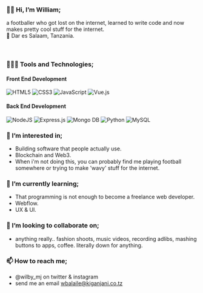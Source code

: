 ### 👋🏾 Hi, I’m William; 
  a footballer who got lost on the internet, learned to write code and now makes pretty cool stuff for the internet.
  <br>
  📍 Dar es Salaam, Tanzania.  
  <br>
  <br>
 
### 👨🏾‍💻 Tools and Technologies;
  <h4>Front End Development</h4>
  <img alt="HTML5"  src="https://img.shields.io/badge/HTML5%20-%23E34F26.svg?&style=flat-square&logo=html5&logoColor=white"/>
  <img alt="CSS3"  src="https://img.shields.io/badge/CSS3%20-%231572B6.svg?&style=flat-square&logo=css3&logoColor=white"/>
  <img alt="JavaScript"  src="https://img.shields.io/badge/JavaScript%20-%23323330.svg?&style=flat-square&logo=javascript&logoColor=%23F7DF1E"/>
  <img alt="Vue.js"  src="https://img.shields.io/badge/Vue.js%20-%2335495e.svg?&style=flat-square&logo=vue.js&logoColor=%234FC08D"/>
  <br>
  <h4>Back End Development</h4>
  <img alt="NodeJS"  src="https://img.shields.io/badge/Node.js%20-%2343853D.svg?&style=flat-square&logo=node.js&logoColor=white">
  <img alt="Express.js"  src="https://img.shields.io/badge/Express.js-404D59?style=flat-square"/>
  <img alt="Mongo DB" src="https://img.shields.io/badge/MongoDB-4EA94B?style=flat-square&logo=mongodb&logoColor=white">
  <img alt="Python" src="https://img.shields.io/badge/Python%20-%2314354C.svg?&style=flat-square&logo=python&logoColor=white"/>
  <img alt="MySQL" src="https://img.shields.io/badge/MySQL%20-%23323330.svg?&style=flat-square&logo=mysql&logoColor=yellow"/>

### 👀 I’m interested in;
  - Building software that people actually use.
  - Blockchain and Web3.
  - When i'm not doing this, you can probably find me playing football somewhere or trying to make 'wavy' stuff for the internet.

### 🌱 I’m currently learning;
  - That programming is not enough to become a freelance web developer.
  - Webflow.
  - UX & UI.

### 🤝 I’m looking to collaborate on;
  - anything really.. fashion shoots, music videos, recording adlibs, mashing buttons to apps, coffee. literally down for anything.

### 📫 How to reach me;
  - @wilby_mj on twitter & instagram
  - send me an email wbalaile@kiganjani.co.tz
  <br>
  
  

<!---
wilby-mj/wilby-mj is a ✨ special ✨ repository because its `README.md` (this file) appears on your GitHub profile.
You can click the Preview link to take a look at your changes.
--->
